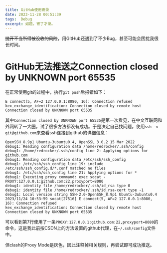 ```yaml
---
title: GitHub使用寄录
date: 2023-11-28 00:51:39
tags:  Debug
excerpt: 如题，寄了才录。
---
```


~~抛开不当所得被没收的风险~~，用GitHub还遇到了不少Bug，甚至可能会困扰我很长时间。

# GitHub无法推送之Connection closed by UNKNOWN port 65535

在正常使用git的过程中，执行`git push`后报错如下：

```shell
E connect(5, AF=2 127.0.0.1:8080, 16): Connection refused
kex_exchange_identification: Connection closed by remote host
Connection closed by UNKNOWN port 65535
```

其中`Connection closed by UNKNOWN port 65535`是第一次看见，在中文互联网和外网转了一大圈，试了很多方法都没有成功。于是决定自己找问题。使用`ssh -v git@github.com`来查看ssh连接到github的详细信息：

````shell
OpenSSH_8.9p1 Ubuntu-3ubuntu0.4, OpenSSL 3.0.2 15 Mar 2022
debug1: Reading configuration data /home/redrocker/.ssh/config
debug1: /home/redrocker/.ssh/config line 2: Applying options for github.com
debug1: Reading configuration data /etc/ssh/ssh_config
debug1: /etc/ssh/ssh_config line 19: include /etc/ssh/ssh_config.d/*.conf matched no files
debug1: /etc/ssh/ssh_config line 21: Applying options for *
debug1: Executing proxy command: exec socat - PROXY:127.0.0.1:github.com:22,proxyport=8080
debug1: identity file /home/redrocker/.ssh/id_rsa type 0
debug1: identity file /home/redrocker/.ssh/id_rsa-cert type -1
debug1: Local version string SSH-2.0-OpenSSH_8.9p1 Ubuntu-3ubuntu0.4
2023/11/24 10:53:59 socat[27516] E connect(5, AF=2 127.0.0.1:8080, 16): Connection refused
kex_exchange_identification: Connection closed by remote host
Connection closed by UNKNOWN port 65535
````

可以看到第7行使用了一条`PROXY:127.0.0.1:github.com:22,proxyport=8080`的命令，这是我此前按CSDN上的方法设置的github代理，在`~/.ssh/config`文件中。

但clash的Proxy Mode是灰色，因此注释掉相关规则，再尝试即可成功推送。